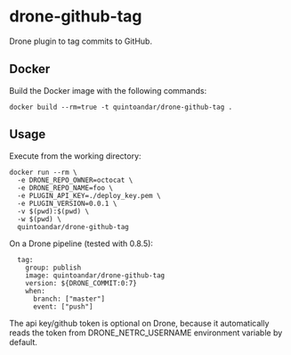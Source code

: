 # drone-github-tag

Drone plugin to tag commits to GitHub.

## Docker

Build the Docker image with the following commands:

```
docker build --rm=true -t quintoandar/drone-github-tag .
```

## Usage

Execute from the working directory:

```
docker run --rm \
  -e DRONE_REPO_OWNER=octocat \
  -e DRONE_REPO_NAME=foo \
  -e PLUGIN_API_KEY=./deploy_key.pem \
  -e PLUGIN_VERSION=0.0.1 \
  -v $(pwd):$(pwd) \
  -w $(pwd) \
  quintoandar/drone-github-tag
```

On a Drone pipeline (tested with 0.8.5):

```
  tag:
    group: publish
    image: quintoandar/drone-github-tag
    version: ${DRONE_COMMIT:0:7}
    when:
      branch: ["master"]
      event: ["push"]
```

The api key/github token is optional on Drone, because it automatically reads the token from DRONE_NETRC_USERNAME environment variable by default.
